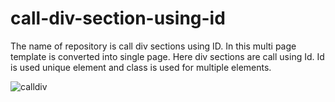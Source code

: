 # call-div-section-using-id
The name of repository is call div sections using ID. In this multi page template is converted into single page. Here div sections are call using Id. Id is used unique element and class is used for multiple elements.


![calldiv](https://user-images.githubusercontent.com/92078186/153547956-095eaf9e-2437-47f9-8aa5-3b5354dcf203.png)

